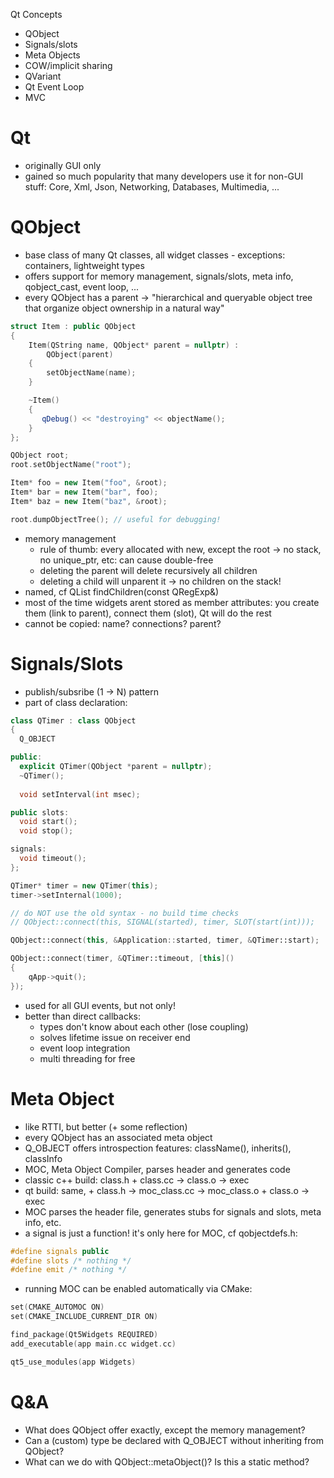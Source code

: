 Qt Concepts
  - QObject 
  - Signals/slots
  - Meta Objects
  - COW/implicit sharing
  - QVariant 
  - Qt Event Loop
  - MVC

Qt
==
 - originally GUI only
 - gained so much popularity that many developers use it for non-GUI stuff: Core, Xml, Json, Networking, Databases, Multimedia, ...



QObject
======= 
 - base class of many Qt classes, all widget classes - exceptions: containers, lightweight types
 - offers support for memory management, signals/slots, meta info, qobject\_cast, event loop, ...
 - every QObject has a parent -> "hierarchical and queryable object tree that organize object ownership in a natural way"

```c++
struct Item : public QObject
{
    Item(QString name, QObject* parent = nullptr) :
        QObject(parent)
    {
        setObjectName(name);
    }

    ~Item() 
    {
       qDebug() << "destroying" << objectName(); 
    }
};

QObject root;
root.setObjectName("root");

Item* foo = new Item("foo", &root);
Item* bar = new Item("bar", foo);
Item* baz = new Item("baz", &root);

root.dumpObjectTree(); // useful for debugging!
```

 - memory management
   - rule of thumb: every allocated with new, except the root -> no stack, no unique_ptr, etc: can cause double-free
   - deleting the parent will delete recursively all children 
   - deleting a child will unparent it -> no children on the stack!
 - named, cf QList<T> findChildren<T>(const QRegExp&)
 - most of the time widgets arent stored as member attributes: you create them (link to parent), connect them (slot), Qt will do the rest
 - cannot be copied: name? connections? parent?



Signals/Slots
=============
 - publish/subsribe (1 -> N) pattern
 - part of class declaration:

```c++
class QTimer : class QObject
{
  Q_OBJECT

public:
  explicit QTimer(QObject *parent = nullptr);
  ~QTimer();
  
  void setInterval(int msec);

public slots:
  void start();
  void stop();

signals:
  void timeout();
};
```

```c++
QTimer* timer = new QTimer(this);
timer->setInternal(1000);

// do NOT use the old syntax - no build time checks
// QObject::connect(this, SIGNAL(started), timer, SLOT(start(int)));

QObject::connect(this, &Application::started, timer, &QTimer::start);

QObject::connect(timer, &QTimer::timeout, [this]() 
{ 
    qApp->quit(); 
});
```

 - used for all GUI events, but not only!
 - better than direct callbacks:
   - types don't know about each other (lose coupling)
   - solves lifetime issue on receiver end
   - event loop integration
   - multi threading for free



Meta Object
===========
 - like RTTI, but better (+ some reflection)
 - every QObject has an associated meta object
 - Q_OBJECT offers introspection features: className(), inherits(), classInfo
 - MOC, Meta Object Compiler, parses header and generates code
 - classic c++ build: class.h + class.cc -> class.o -> exec
 - qt build: same, + class.h -> moc_class.cc -> moc_class.o + class.o -> exec
 - MOC parses the header file, generates stubs for signals and slots, meta info, etc.
 - a signal is just a function! it's only here for MOC, cf qobjectdefs.h:

```c++
#define signals public
#define slots /* nothing */
#define emit /* nothing */
```

 - running MOC can be enabled automatically via CMake:

```c++
set(CMAKE_AUTOMOC ON)
set(CMAKE_INCLUDE_CURRENT_DIR ON)

find_package(Qt5Widgets REQUIRED)
add_executable(app main.cc widget.cc)

qt5_use_modules(app Widgets)
```



Q&A
===
 - What does QObject offer exactly, except the memory management?
 - Can a (custom) type be declared with Q_OBJECT without inheriting from QObject?
 - What can we do with QObject::metaObject()? Is this a static method?

